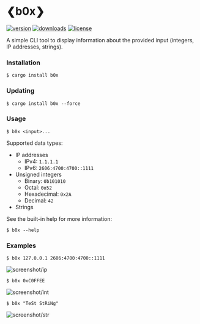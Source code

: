 # ❮b0x❯

[![version][badges/version]][crates.io/b0x]
[![downloads][badges/downloads]][crates.io/b0x]
[![license][badges/license]][license]

A simple CLI tool to display information about the provided input (integers, IP addresses, strings).

### Installation
```console
$ cargo install b0x
```

### Updating
```console
$ cargo install b0x --force
```

### Usage
```console
$ b0x <input>...
```

Supported data types:
- IP addresses
    - IPv4: `1.1.1.1`
    - IPv6: `2606:4700:4700::1111`
- Unsigned integers
    - Binary: `0b101010`
    - Octal: `0o52`
    - Hexadecimal: `0x2A`
    - Decimal: `42`
- Strings

See the built-in help for more information:
```console
$ b0x --help
```

### Examples

```console
$ b0x 127.0.0.1 2606:4700:4700::1111
```

![screenshot/ip]

```console
$ b0x 0xC0FFEE
```

![screenshot/int]

```console
$ b0x "TeSt StRiNg"
```

![screenshot/str]

[crates.io/b0x]: https://crates.io/crates/b0x

[license]: https://github.com/u32i64/b0x/blob/master/LICENSE
[changelog]: https://github.com/u32i64/b0x/blob/master/CHANGELOG.md

[badges/version]: https://img.shields.io/crates/v/b0x.svg?style=for-the-badge
[badges/downloads]: https://img.shields.io/crates/d/b0x.svg?style=for-the-badge
[badges/license]: https://img.shields.io/crates/l/b0x.svg?style=for-the-badge

[screenshot/ip]: https://raw.githubusercontent.com/u32i64/b0x/master/img/ip.png
[screenshot/int]: https://raw.githubusercontent.com/u32i64/b0x/master/img/int.png
[screenshot/str]: https://raw.githubusercontent.com/u32i64/b0x/master/img/str.png
